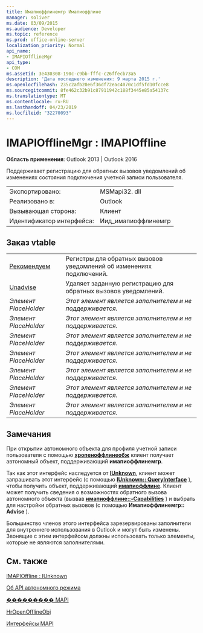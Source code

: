 ```yaml
---
title: Имапиоффлинемгр Имапиоффлине
manager: soliver
ms.date: 03/09/2015
ms.audience: Developer
ms.topic: reference
ms.prod: office-online-server
localization_priority: Normal
api_name:
- IMAPIOfflineMgr
api_type:
- COM
ms.assetid: 3e430308-190c-c9bb-fffc-c26ffecb73a5
description: 'Дата последнего изменения: 9 марта 2015 г.'
ms.openlocfilehash: 235c2afb20e6f36df72eac4070c1df5fd10fcce8
ms.sourcegitcommit: 8fe462c32b91c87911942c188f3445e85a54137c
ms.translationtype: MT
ms.contentlocale: ru-RU
ms.lasthandoff: 04/23/2019
ms.locfileid: "32270093"
---
```

# <a name="imapiofflinemgr--imapioffline"></a>IMAPIOfflineMgr : IMAPIOffline

  
  
**Область применения**: Outlook 2013 | Outlook 2016 
  
Поддерживает регистрацию для обратных вызовов уведомлений об изменениях состояния подключения учетной записи пользователя.
  
|||
|:-----|:-----|
|Экспортировано:  <br/> |MSMapi32. dll  <br/> |
|Реализовано в:  <br/> |Outlook  <br/> |
|Вызывающая сторона:  <br/> |Клиент  <br/> |
|Идентификатор интерфейса:  <br/> |Иид_имапиоффлинемгр  <br/> |
   
## <a name="vtable-order"></a>Заказ vtable

|||
|:-----|:-----|
|[Рекомендуем](imapiofflinemgr-advise.md) <br/> |Регистры для обратных вызовов уведомлений об изменениях подключений.  <br/> |
|[Unadvise](imapiofflinemgr-unadvise.md) <br/> |Удаляет заданную регистрацию для обратных вызовов уведомлений.  <br/> |
| *Элемент PlaceHolder*  <br/> | *Этот элемент является заполнителем и не поддерживается.*  <br/> |
| *Элемент PlaceHolder*  <br/> | *Этот элемент является заполнителем и не поддерживается.*  <br/> |
| *Элемент PlaceHolder*  <br/> | *Этот элемент является заполнителем и не поддерживается.*  <br/> |
| *Элемент PlaceHolder*  <br/> | *Этот элемент является заполнителем и не поддерживается.*  <br/> |
| *Элемент PlaceHolder*  <br/> | *Этот элемент является заполнителем и не поддерживается.*  <br/> |
| *Элемент PlaceHolder*  <br/> | *Этот элемент является заполнителем и не поддерживается.*  <br/> |
| *Элемент PlaceHolder*  <br/> | *Этот элемент является заполнителем и не поддерживается.*  <br/> |
   
## <a name="remarks"></a>Замечания

При открытии автономного объекта для профиля учетной записи пользователя с помощью **[хропеноффлинеобж](hropenofflineobj.md)** клиент получает автономный объект, поддерживающий **имапиоффлинемгр**. 
  
Так как этот интерфейс наследуется от **[IUnknown](https://msdn.microsoft.com/library/ms680509%28v=VS.85%29.aspx)**, клиент может запрашивать этот интерфейс (с помощью **[IUnknown:: QueryInterface](https://msdn.microsoft.com/library/ms682521%28v=VS.85%29.aspx)** ), чтобы получить объект, поддерживающий **[имапиоффлине](imapiofflineiunknown.md)**. Клиент может получить сведения о возможностях обратного вызова автономного объекта (вызвав **[имапиоффлине::-Capabilities](imapioffline-getcapabilities.md)** ) и выбрать для настройки обратных вызовов (с помощью **Имапиоффлинемгр:: Advise** ). 
  
Большинство членов этого интерфейса зарезервированы заполнители для внутреннего использования в Outlook и могут быть изменены. Звонящие с этим интерфейсом должны использовать только элементы, которые не являются заполнителями.
  
## <a name="see-also"></a>См. также



[IMAPIOffline : IUnknown](imapiofflineiunknown.md)


[Об API автономного режима](about-the-offline-state-api.md)
  
[��������� MAPI](mapi-constants.md)
  
[HrOpenOfflineObj](hropenofflineobj.md)
  
[Интерфейсы MAPI](mapi-interfaces.md)

